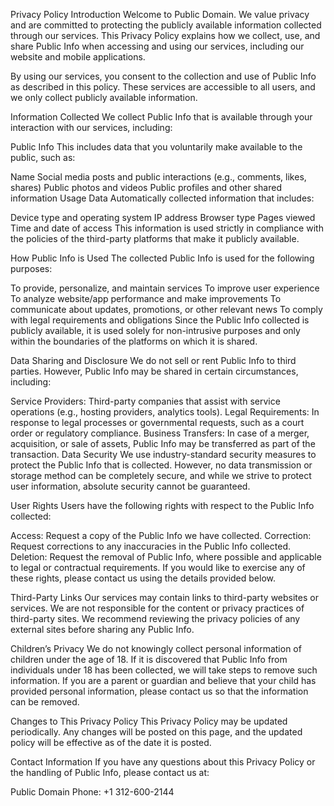 Privacy Policy
Introduction
Welcome to Public Domain. We value privacy and are committed to protecting the publicly available information collected through our services. This Privacy Policy explains how we collect, use, and share Public Info when accessing and using our services, including our website and mobile applications.

By using our services, you consent to the collection and use of Public Info as described in this policy. These services are accessible to all users, and we only collect publicly available information.

Information Collected
We collect Public Info that is available through your interaction with our services, including:

Public Info
This includes data that you voluntarily make available to the public, such as:

Name
Social media posts and public interactions (e.g., comments, likes, shares)
Public photos and videos
Public profiles and other shared information
Usage Data
Automatically collected information that includes:

Device type and operating system
IP address
Browser type
Pages viewed
Time and date of access
This information is used strictly in compliance with the policies of the third-party platforms that make it publicly available.

How Public Info is Used
The collected Public Info is used for the following purposes:

To provide, personalize, and maintain services
To improve user experience
To analyze website/app performance and make improvements
To communicate about updates, promotions, or other relevant news
To comply with legal requirements and obligations
Since the Public Info collected is publicly available, it is used solely for non-intrusive purposes and only within the boundaries of the platforms on which it is shared.

Data Sharing and Disclosure
We do not sell or rent Public Info to third parties. However, Public Info may be shared in certain circumstances, including:

Service Providers: Third-party companies that assist with service operations (e.g., hosting providers, analytics tools).
Legal Requirements: In response to legal processes or governmental requests, such as a court order or regulatory compliance.
Business Transfers: In case of a merger, acquisition, or sale of assets, Public Info may be transferred as part of the transaction.
Data Security
We use industry-standard security measures to protect the Public Info that is collected. However, no data transmission or storage method can be completely secure, and while we strive to protect user information, absolute security cannot be guaranteed.

User Rights
Users have the following rights with respect to the Public Info collected:

Access: Request a copy of the Public Info we have collected.
Correction: Request corrections to any inaccuracies in the Public Info collected.
Deletion: Request the removal of Public Info, where possible and applicable to legal or contractual requirements.
If you would like to exercise any of these rights, please contact us using the details provided below.

Third-Party Links
Our services may contain links to third-party websites or services. We are not responsible for the content or privacy practices of third-party sites. We recommend reviewing the privacy policies of any external sites before sharing any Public Info.

Children’s Privacy
We do not knowingly collect personal information of children under the age of 18. If it is discovered that Public Info from individuals under 18 has been collected, we will take steps to remove such information. If you are a parent or guardian and believe that your child has provided personal information, please contact us so that the information can be removed.

Changes to This Privacy Policy
This Privacy Policy may be updated periodically. Any changes will be posted on this page, and the updated policy will be effective as of the date it is posted.

Contact Information
If you have any questions about this Privacy Policy or the handling of Public Info, please contact us at:

Public Domain
Phone: +1 312-600-2144
